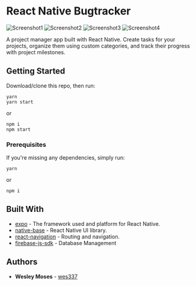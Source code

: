# React Native Bugtracker
![Screenshot1](https://github.com/wes337/react-native-bugtracker/blob/master/screenshots/screenshot-1.png?raw=true "Screenshot 1")
![Screenshot2](https://github.com/wes337/react-native-bugtracker/blob/master/screenshots/screenshot-2.png?raw=true "Screenshot 2")
![Screenshot3](https://github.com/wes337/react-native-bugtracker/blob/master/screenshots/screenshot-3.png?raw=true "Screenshot 3")
![Screenshot4](https://github.com/wes337/react-native-bugtracker/blob/master/screenshots/screenshot-4.png?raw=true "Screenshot 4")

A project manager app built with React Native. Create tasks for your projects, organize them using custom categories, and track their progress with project milestones.

## Getting Started

Download/clone this repo, then run:
```
yarn
yarn start
```

or

```
npm i
npm start
```

### Prerequisites

If you're missing any dependencies, simply run:

```
yarn
```
or

```
npm i
```

## Built With

* [expo](http://www.expo.io/) - The framework used and platform for React Native.
* [native-base](https://docs.nativebase.io/) - React Native UI library.
* [react-navigation](https://reactnavigation.org/docs/en/getting-started.html) - Routing and navigation.
* [firebase-js-sdk](https://github.com/firebase/firebase-js-sdk) - Database Management


## Authors

* **Wesley Moses** - [wes337](https://github.com/wes337)
